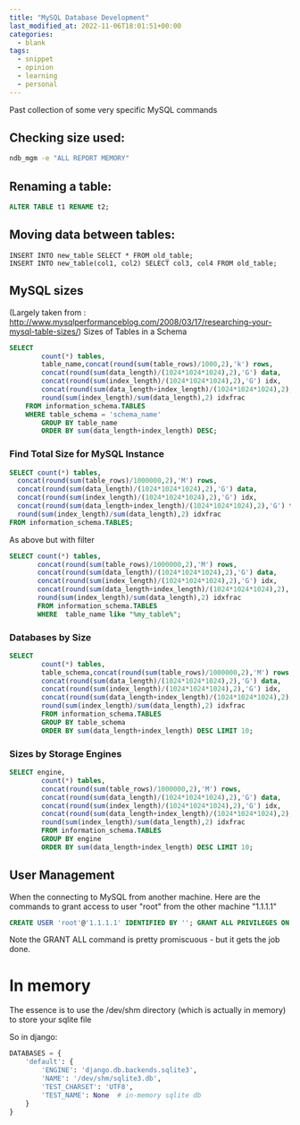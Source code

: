 ```yaml
---
title: "MySQL Database Development"
last_modified_at: 2022-11-06T18:01:51+00:00
categories:
  - blank
tags:
  - snippet
  - opinion
  - learning
  - personal
---
```


Past collection of some very specific MySQL commands

## Checking size used:
```bash
ndb_mgm -e "ALL REPORT MEMORY"
```

## Renaming a table:
```sql
ALTER TABLE t1 RENAME t2;
```

## Moving data between tables:
```
INSERT INTO new_table SELECT * FROM old_table;
INSERT INTO new_table(col1, col2) SELECT col3, col4 FROM old_table;
```

## MySQL sizes

(Largely taken from : http://www.mysqlperformanceblog.com/2008/03/17/researching-your-mysql-table-sizes/)
Sizes of Tables in a Schema

```sql
SELECT
        count(*) tables,
        table_name,concat(round(sum(table_rows)/1000,2),'k') rows,
        concat(round(sum(data_length)/(1024*1024*1024),2),'G') data,
        concat(round(sum(index_length)/(1024*1024*1024),2),'G') idx,
        concat(round(sum(data_length+index_length)/(1024*1024*1024),2),'G') total_size,
        round(sum(index_length)/sum(data_length),2) idxfrac
    FROM information_schema.TABLES
    WHERE table_schema = 'schema_name'
        GROUP BY table_name
        ORDER BY sum(data_length+index_length) DESC;
```
### Find Total Size for MySQL Instance

```sql
SELECT count(*) tables,
  concat(round(sum(table_rows)/1000000,2),'M') rows,
  concat(round(sum(data_length)/(1024*1024*1024),2),'G') data,
  concat(round(sum(index_length)/(1024*1024*1024),2),'G') idx,
  concat(round(sum(data_length+index_length)/(1024*1024*1024),2),'G') total_size,
  round(sum(index_length)/sum(data_length),2) idxfrac
FROM information_schema.TABLES;
```

As above but with filter

```sql
SELECT count(*) tables,
       concat(round(sum(table_rows)/1000000,2),'M') rows,
       concat(round(sum(data_length)/(1024*1024*1024),2),'G') data,
       concat(round(sum(index_length)/(1024*1024*1024),2),'G') idx,
       concat(round(sum(data_length+index_length)/(1024*1024*1024),2),'G') total_size,
       round(sum(index_length)/sum(data_length),2) idxfrac
       FROM information_schema.TABLES
       WHERE  table_name like "%my_table%";
```
### Databases by Size

```sql
SELECT
        count(*) tables,
        table_schema,concat(round(sum(table_rows)/1000000,2),'M') rows,
        concat(round(sum(data_length)/(1024*1024*1024),2),'G') data,
        concat(round(sum(index_length)/(1024*1024*1024),2),'G') idx,
        concat(round(sum(data_length+index_length)/(1024*1024*1024),2),'G') total_size,
        round(sum(index_length)/sum(data_length),2) idxfrac
        FROM information_schema.TABLES
        GROUP BY table_schema
        ORDER BY sum(data_length+index_length) DESC LIMIT 10;
```

### Sizes by Storage Engines
```sql
SELECT engine,
        count(*) tables,
        concat(round(sum(table_rows)/1000000,2),'M') rows,
        concat(round(sum(data_length)/(1024*1024*1024),2),'G') data,
        concat(round(sum(index_length)/(1024*1024*1024),2),'G') idx,
        concat(round(sum(data_length+index_length)/(1024*1024*1024),2),'G') total_size,
        round(sum(index_length)/sum(data_length),2) idxfrac
        FROM information_schema.TABLES
        GROUP BY engine
        ORDER BY sum(data_length+index_length) DESC LIMIT 10;
```

## User Management

When the connecting to MySQL from another machine. Here are the commands to grant access to user "root" from the other machine "1.1.1.1" 

```sql
CREATE USER 'root'@'1.1.1.1' IDENTIFIED BY ''; GRANT ALL PRIVILEGES ON . TO 'root'@'1.1.1.1' WITH GRANT OPTION; FLUSH PRIVILEGES; 
```
Note the GRANT ALL command is pretty promiscuous - but it gets the job done.


# In memory

The essence is to use the /dev/shm directory (which is actually in memory) to store your sqlite file

So in django:

```python
DATABASES = {
    'default': {
        'ENGINE': 'django.db.backends.sqlite3',
        'NAME': '/dev/shm/sqlite3.db',
        'TEST_CHARSET': 'UTF8',
        'TEST_NAME': None  # in-memory sqlite db
    }
}

```

